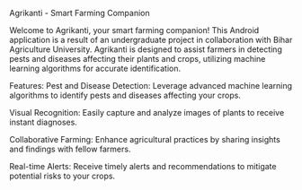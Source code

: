 Agrikanti - Smart Farming Companion

Welcome to Agrikanti, your smart farming companion! This Android application is a result of an undergraduate project in collaboration with Bihar Agriculture University. Agrikanti is designed to assist farmers in detecting pests and diseases affecting their plants and crops, utilizing machine learning algorithms for accurate identification.

Features:
Pest and Disease Detection: Leverage advanced machine learning algorithms to identify pests and diseases affecting your crops.

Visual Recognition: Easily capture and analyze images of plants to receive instant diagnoses.

Collaborative Farming: Enhance agricultural practices by sharing insights and findings with fellow farmers.

Real-time Alerts: Receive timely alerts and recommendations to mitigate potential risks to your crops.
